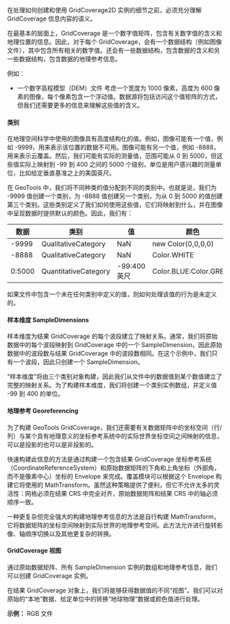 
在处理如何创建和使用 GridCoverage2D 实例的细节之前，必须充分理解 GridCoverage 信息内容的语义。

在最基本的层面上，GridCoverage 是一个数字值矩阵，包含有关数字值的含义和地理位置的信息。因此，对于每个 GridCoverage，会有一个数据结构（例如图像文件），其中包含所有相关的数字值。还会有一些数据结构，包含数据的含义和另一些数据结构，包含数据的地理参考信息。

 例如：

- 一个数字高程模型（DEM）文件
	考虑一个宽度为 1000 像素，高度为 600 像素的图像，每个像素包含一个浮动值。数据源将包括访问这个值矩阵的方式，但我们还需要更多的信息来理解这些值的含义。

#### **类别**

在地理空间科学中使用的图像具有高度结构化的值。例如，图像可能有一个值，例如 -9999，用来表示该位置的数据不可用。图像可能有另一个值，例如 -8888，用来表示云覆盖。然后，我们可能有实际的测量值，范围可能从 0 到 5000，但这些值实际上映射到 -99 到 400 之间的 5000 个级别，单位是用户感兴趣的测量单位，比如给定垂直基准之上的美国英尺。

在 GeoTools 中，我们将不同种类的值分配到不同的类别中。也就是说，我们为 -9999 值创建一个类别，为 -8888 值创建另一个类别，为从 0 到 5000 的值创建第三个类别。这些类别定义了我们如何使用这些值，它们将映射到什么，并在图像中呈现数据时提供默认的颜色。因此，我们有：

|数据|类别|值|颜色|
|---|---|---|---|
|-9999|QualitativeCategory|NaN|new Color(0,0,0,0)|
|-8888|QualitativeCategory|NaN|Color.WHITE|
|0:5000|QuantitativeCategory|-99:400 英尺|Color.BLUE:Color.GREEN|

如果文件中包含一个未在任何类别中定义的值，则如何处理该值的行为是未定义的。

#### **样本维度**  SampleDimensions

样本维度为结果 GridCoverage 的每个波段建立了映射关系。通常，我们将原始数据中的每个波段映射到 GridCoverage 中的一个 SampleDimension，因此原始数据中的波段数与结果 GridCoverage 中的波段数相同。在这个示例中，我们只有一个波段，因此只创建一个 SampleDimension。

“样本维度”将由三个类别对象构建，因此我们从文件中的数据值到某个数值建立了完整的映射关系。为了构建样本维度，我们将创建一个类别实例数组，并定义值 -99 到 400 的单位。

#### **地理参考** Georeferencing

为了构建 GeoTools GridCoverage，我们还需要有关数据矩阵中的坐标空间（行/列）与某个具有地理意义的坐标参考系统中的实际世界坐标空间之间映射的信息，可以是投影的也可以是非投影的。

快速构建此信息的方法是通过构建一个包含结果 GridCoverage 坐标参考系统（CoordinateReferenceSystem）和原始数据矩阵的下角和上角坐标（外部角，而不是像素中心）坐标的 Envelope 来完成。覆盖模块可以根据这个 Envelope 构建它将使用的 MathTransform。虽然这种策略提供了便利，但它不允许太多的灵活性：网格必须在结果 CRS 中完全对齐，原始数据矩阵和结果 CRS 中的轴必须顺序一致。

一种更复杂但完全强大的构建地理参考信息的方法是自行构建 MathTransform，它将数据矩阵的坐标空间映射到实际世界的地理参考空间。此方法允许进行旋转影像、轴顺序切换以及其他更复杂的转换。

#### **GridCoverage 视图**

通过原始数据矩阵、所有 SampleDimension 实例的数组和地理参考信息，我们可以创建 GridCoverage 实例。

在结果 GridCoverage 对象上，我们将能够获得数据值的不同“视图”。我们可以对原始的“本地”数据、给定单位中的转换“地球物理”数据或颜色值进行处理。

**示例：** RGB 文件